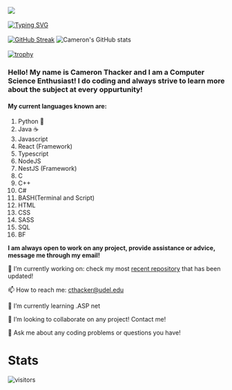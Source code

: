 ![](https://www.codewars.com/users/cthacker-udel/badges/large)
<br></br>
[![Typing SVG](https://readme-typing-svg.herokuapp.com/?lines=Cameron+Thacker;University+of+Delaware;Software+Developer&multiline=true&height=79&duration=3259)](https://git.io/typing-svg)
<br></br>
[![GitHub Streak](https://github-readme-streak-stats.herokuapp.com/?user=cthacker-udel&theme=dark)](https://git.io/streak-stats)
![Cameron's GitHub stats](https://github-readme-stats.vercel.app/api?username=cthacker-udel&theme=github_dark&count_private=true&show_icons=true&include_all_commits=true)
<br></br>
[![trophy](https://github-profile-trophy.vercel.app/?username=cthacker-udel&theme=darkhub&row=1&column=9)](https://github.com/ryo-ma/github-profile-trophy)

### Hello! My name is Cameron Thacker and I am a Computer Science Enthusiast! I do coding and always strive to learn more about the subject at every oppurtunity!

#### My current languages known are:

1. Python 🐍
2. Java ☕
3. Javascript
4. React (Framework)
5. Typescript
6. NodeJS
7. NestJS (Framework)
8. C
9. C++
10. C#
11. BASH(Terminal and Script)
12. HTML
13. CSS
14. SASS
15. SQL
16. BF

**I am always open to work on any project, provide assistance or advice, message me through my email!**

🔭 I’m currently working on: check my most [recent repository](https://github.com/cthacker-udel?tab=repositories) that has been updated!

📫 How to reach me: cthacker@udel.edu

🌱 I’m currently learning .ASP net

👯 I’m looking to collaborate on any project! Contact me!

💬 Ask me about any coding problems or questions you have!

# Stats

![visitors](https://visitor-badge.glitch.me/badge?page_id=page.id&left_color=green&right_color=red)
